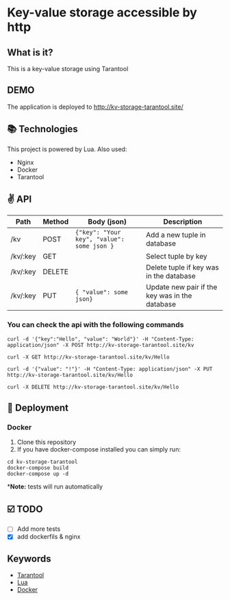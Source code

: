 #  Key-value storage accessible by http
##  What is it?
This is a key-value storage using Tarantool
## DEMO
The application is deployed to http://kv-storage-tarantool.site/

## 📚 Technologies
This project is powered by Lua.
Also used:
- Nginx
- Docker
- Tarantool

## ✌️ API
Path | Method | Body (json) | Description
--- | --- | --- | --- 
/kv | POST | ```{"key": "Your key", "value": some json } ``` | Add a new tuple in database
/kv/:key | GET |  | Select tuple by key
/kv/:key | DELETE | | Delete tuple if key was in the database
/kv/:key | PUT | ```{ "value": some json} ``` | Update new pair if the key was in the database

### You can check the api with the following commands
```
curl -d '{"key":"Hello", "value": "World"}' -H "Content-Type: application/json" -X POST http://kv-storage-tarantool.site/kv

curl -X GET http://kv-storage-tarantool.site/kv/Hello

curl -d '{"value": "!"}' -H "Content-Type: application/json" -X PUT http://kv-storage-tarantool.site/kv/Hello

curl -X DELETE http://kv-storage-tarantool.site/kv/Hello
```

## 📝 Deployment
### Docker
1. Clone this repository
2. If you have docker-compose installed you can simply run:

```
cd kv-storage-tarantool
docker-compose build
docker-compose up -d
```
***Note:** tests will run automatically
## ☑️ TODO
- [ ] Add more tests
- [x] add dockerfils & nginx 

## Keywords
  - [Tarantool](https://www.tarantool.io/en/)
  - [Lua](https://www.lua.org)
  - [Docker](https://hub.docker.com/r/ax4docker/ax_tarantool)
